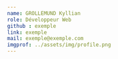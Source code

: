 ```yaml
---
name: GROLLEMUND Kyllian
role: Développeur Web
github : exemple
link: exemple
mail: exemple@exemple.com
imgprof: ../assets/img/profile.png
---
```

